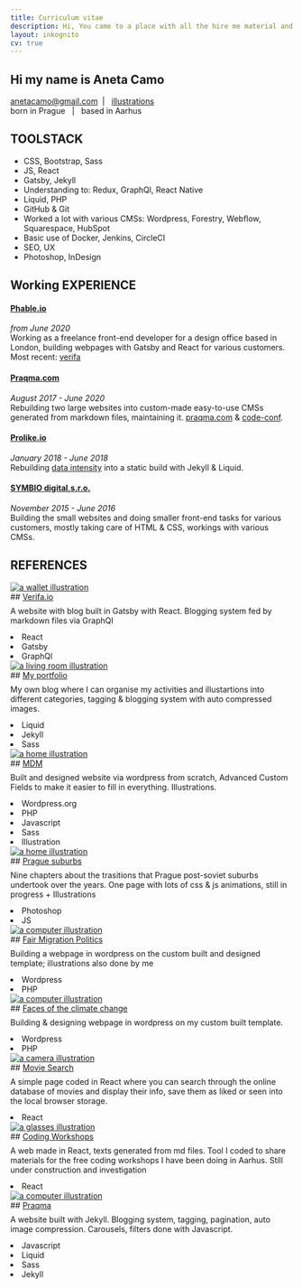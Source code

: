 ```yaml
---
title: Curriculum vitae
description: Hi, You came to a place with all the hire me material and documentation
layout: inkognito
cv: true
---
```


<h2><span class="large-font">Hi</span> my name is Aneta Camo</h2>
<a href="mailto:anetacamova@gmail.com">anetacamo@gmail.com</a> &nbsp;| &nbsp; <a href="https://www.instagram.com/anetacamo" target="_blank"> illustrations</a> <br />born in Prague &nbsp; | &nbsp;  based in Aarhus  &nbsp;

<div class="divider"></div>

## TOOLSTACK

- CSS, Bootstrap, Sass
- JS, React
- Gatsby, Jekyll
- Understanding to: Redux, GraphQl, React Native
- Liquid, PHP
- GitHub & Git
- Worked a lot with various CMSs: Wordpress, Forestry, Webflow, Squarespace, HubSpot
- Basic use of Docker, Jenkins, CircleCI
- SEO, UX
- Photoshop, InDesign

<div class="divider"></div>

## Working EXPERIENCE

#### <a href="https://www.phable.io" target="_blank">Phable.io</a>

_from June 2020_<br />
Working as a freelance front-end developer for a design office based in London, building webpages with Gatsby and React for various customers. Most recent: <a href="http://www.verifa.io" target="_blank">verifa</a>

#### <a href="https://www.praqma.com" target="_blank">Praqma.com</a>

_August 2017 - June 2020_<br />
Rebuilding two large websites into custom-made easy-to-use CMSs generated from markdown files, maintaining it. <a href="https://www.praqma.com" target="_blank">praqma.com</a> & <a href="https://www.code-conf.com" target="_blank">code-conf</a>.

#### <a href="https://www.prolike.io" target="_blank">Prolike.io</a>

_January 2018 - June 2018_<br />
Rebuilding <a href="https://dataintensity.com/">data intensity</a> into a static build with Jekyll & Liquid.

#### <a href="https://www.symbio.agency" target="_blank">SYMBIO digital,s.r.o.</a>

_November 2015 - June 2016_<br />
Building the small websites and doing smaller front-end tasks for various customers, mostly taking care of HTML & CSS, workings with various CMSs.

<div class="divider"></div>

## REFERENCES

<div class="boxes">
<div class="box" markdown="1"><div class="circle"><a href="http://www.verifa.io" target="_blank"><img src="/images/verifa.png" alt="a wallet illustration"></a></div>
## <a href="http://www.verifa.io" target="_blank">Verifa.io</a>
<p style="margin-top: 8px; margin-bottom: 12px;">A website with blog built in Gatsby with React. Blogging system fed by markdown files via GraphQl</p><div class="tags"><li>React</li><li>Gatsby</li><li>GraphQl</li></div></div>

<div class="box" markdown="1">
<div class="circle"><a href="/" target="_blank"><img src="/images/anetacamo_small.png" alt="a living room illustration"></a></div>
## <a href="/" target="_blank">My portfolio</a>
<p style="margin-top: 8px; margin-bottom: 12px;">My own blog where I can organise my activities and illustartions into different categories, tagging & blogging system with auto compressed images.</p>
<div class="tags"><li>Liquid</li><li>Jekyll</li><li>Sass</li></div>
</div>

<div class="box" markdown="1">
<div class="circle"><a href="https://www.dustojnamzda.cz/minimum-decent-wage/" target="_blank"><img src="/images/mdm.png" alt="a home illustration"></a></div>
## <a href="https://www.dustojnamzda.cz/minimum-decent-wage/" target="_blank">MDM</a>
<p style="margin-top: 8px; margin-bottom: 12px;">
Built and designed website via wordpress from scratch, Advanced Custom Fields to make it easier to fill in everything. Illustrations.</p>
<div class="tags"><li>Wordpress.org</li><li>PHP</li><li>Javascript</li><li>Sass</li><li>Illustration</li></div>
</div>

<div class="box" markdown="1">
<div class="circle"><a href="http://anetacamo.github.io/sidliste" target="_blank"><img src="/images/sidliste.png" alt="a home illustration"></a></div>
## <a href="http://anetacamo.github.io/movie-search" target="_blank">Prague suburbs</a>
<p style="margin-top: 8px; margin-bottom: 12px;">
Nine chapters about the trasitions that Prague post-soviet suburbs undertook over the years. One page with lots of css & js animations, still in progress + Illustrations</p>
<div class="tags"><li>Photoshop</li><li>JS</li></div>
</div>

<div class="box" markdown="1">
<div class="circle"><a href="http://www.ferovamigracnipolitika.cz/english/" target="_blank"><img src="/images/migrace.png" alt="a computer illustration"></a></div>
## <a href="http://www.ferovamigracnipolitika.cz/english/" target="_blank">Fair Migration Politics</a>
<p style="margin-top: 8px; margin-bottom: 12px;">
Building a webpage in wordpress on the custom built and designed template; illustrations also done by me</p>
<div class="tags"><li>Wordpress</li><li>PHP</li></div>
</div>
  
<div class="box" markdown="1">
<div class="circle"><a href="http://www.tvareklimatickezmeny.cz/" target="_blank"><img src="/images/zmena.png" alt="a computer illustration"></a></div>
## <a href="http://www.tvareklimatickezmeny.cz/" target="_blank">Faces of the climate change</a>
<p style="margin-top: 8px; margin-bottom: 12px;">
Building & designing webpage in wordpress on my custom built template.</p>
<div class="tags"><li>Wordpress</li><li>PHP</li></div>
</div>

<div class="box" markdown="1">
<div class="circle"><a href="http://anetacamo.github.io/movie-search" target="_blank"><img src="/images/movie-search.png" alt="a camera illustration"></a></div>
## <a href="http://anetacamo.github.io/movie-search" target="_blank">Movie Search</a>
<p style="margin-top: 8px; margin-bottom: 12px;">
A simple page coded in React where you can search through the online database of movies and display their info, save them as liked or seen into the local browser storage.</p>
<div class="tags"><li>React</li></div>
</div>

<div class="box" markdown="1">
<div class="circle"><a href="http://anetacamo.github.io/coding" target="_blank"><img src="/images/glasses.png" alt="a glasses illustration"></a></div>
## <a href="http://anetacamo.github.io/coding" target="_blank">Coding Workshops</a>
<p style="margin-top: 8px; margin-bottom: 12px;">
A web made in React, texts generated from md files. Tool I coded to share materials for the free coding workshops I have been doing in Aarhus. Still under construction and investigation</p>
<div class="tags"><li>React</li></div>
</div>

<!--
<div class="box" markdown="1">
<div class="circle"><a href="https://anetacamo-store.herokuapp.com/" target="_blank"><img src="/images/laptop.png" alt="a computer illustration"></a></div>
## <a href="https://anetacamo-store.herokuapp.com/" target="_blank">A fake store</a>
<p style="margin-top: 8px; margin-bottom: 12px;">A small store with sign in and trace of the products in the shopping back, user authentification done through firebase, payments via Stripe, deployed on Heroku and stored on GitHub. More in about section.
</p>
<div class="tags"><li>React</li><li>Heroku</li><li>Sass</li><li>Firebase</li></div>
</div>
-->

<!--
<div class="box" markdown="1">
<div class="circle"><a href="http://www.casaonline.cz/" target="_blank"><img src="/images/laptop.png" alt="a computer illustration"></a></div>
### <a href="http://www.casaonline.cz/" target="_blank">CASA</a>
<p style="margin-top: 8px; margin-bottom: 12px;">
Rebuilding and redesigning a website to a responsive web with easy navigation and layout</p>
<div class="tags"><li>Wordpress</li><li>Simple PHP</li><li>Sass</li></div>
</div>

<div class="box" markdown="1">
<div class="circle"><a href="http://dostupnebydleni.soc.cas.cz/" target="_blank"><img src="/images/hypoteka.png" alt="a house carried by plants illustration"></a></div>
### <a href="http://dostupnebydleni.soc.cas.cz/" target="_blank">Affordable housing</a>
<p style="margin-top: 8px; margin-bottom: 12px;">
A simple one page project coded from scratch with a lot of czech text and some house illustrations.</p>
<div class="tags"><li>Illustrations</li><li>HTML</li><li>JQery</li></div>
</div>
<div style="width: 100%; height: 40px; float: left;"></div>
</div>
-->
<div class="box" markdown="1">
<div class="circle"><a href="http://www.praqma.com/" target="_blank"><img src="/images/praqma.png" alt="a computer illustration"></a></div>
## <a href="http://www.praqma.com/" target="_blank">Praqma</a>
<p style="margin-top: 8px; margin-bottom: 12px;">
A website built with Jekyll. Blogging system, tagging, pagination, auto image compression. Carousels, filters done with Javascript.</p>
<div class="tags"><li>Javascript</li><li>Liquid</li><li>Sass</li><li>Jekyll</li></div>
</div>
